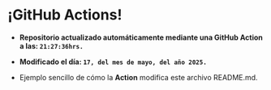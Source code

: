 # ¡GitHub Actions!
* **Repositorio actualizado automáticamente mediante una GitHub Action a las: `21:27:36hrs.`**
* **Modificado el día: `17, del mes de mayo, del año 2025.`**

* Ejemplo sencillo de cómo la **Action** modifica este archivo README.md.
